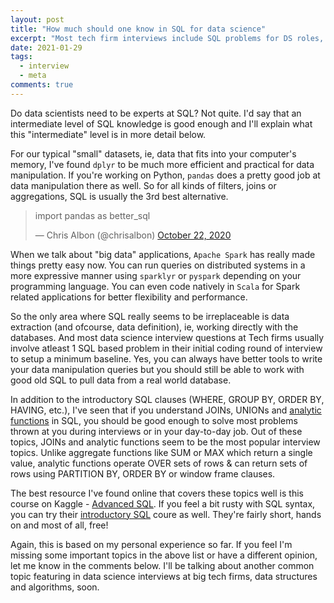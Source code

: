 ```yaml
---
layout: post
title: "How much should one know in SQL for data science"
excerpt: "Most tech firm interviews include SQL problems for DS roles, so how should you prepare for them?"
date: 2021-01-29
tags:
  - interview
  - meta
comments: true
---
```



Do data scientists need to be experts at SQL? 
Not quite. I'd say that an intermediate level of SQL knowledge is good enough and I'll explain what this "intermediate" level is in more detail below.

For our typical "small" datasets, ie, data that fits into your computer's memory, I've found `dplyr` to be much more efficient and practical for data manipulation. If you're working on Python, `pandas` does a pretty good job at data manipulation there as well. So for all kinds of filters, joins or aggregations, SQL is usually the 3rd best alternative.

<blockquote class="twitter-tweet"><p lang="en" dir="ltr">import pandas as better_sql </p>
&mdash; Chris Albon (@chrisalbon) <a href="https://twitter.com/chrisalbon/status/1319349424145924096?ref_src=twsrc%5Etfw">October 22, 2020</a></blockquote> <script async src="https://platform.twitter.com/widgets.js" charset="utf-8"></script> 

When we talk about "big data" applications, `Apache Spark` has really made things pretty easy now. You can run queries on distributed systems in a more expressive manner using `sparklyr` or `pyspark` depending on your programming language. You can even code natively in `Scala` for Spark related applications for better flexibility and performance. 

So the only area where SQL really seems to be irreplaceable is data extraction (and ofcourse, data definition), ie, working directly with the databases. And most data science interview questions at Tech firms usually involve atleast 1 SQL based problem in their initial coding round of interview to setup a minimum baseline. Yes, you can always have better tools to write your data manipulation queries but you should still be able to work with good old SQL to pull data from a real world database.

In addition to the introductory SQL clauses (WHERE, GROUP BY, ORDER BY, HAVING, etc.), I've seen that if you understand JOINs, UNIONs and [analytic functions](https://www.kaggle.com/alexisbcook/analytic-functions) in SQL, you should be good enough to solve most problems thrown at you during interviews or in your day-to-day job. Out of these topics, JOINs and analytic functions seem to be the most popular interview topics. Unlike aggregate functions like SUM or MAX which return a single value, analytic functions operate OVER sets of rows & can return sets of rows using PARTITION BY, ORDER BY or window frame clauses.

The best resource I've found online that covers these topics well is this course on Kaggle - [Advanced SQL](https://www.kaggle.com/learn/advanced-sql). If you feel a bit rusty with SQL syntax, you can try their [introductory SQL](https://www.kaggle.com/learn/intro-to-sql) coure as well. They're fairly short, hands on and most of all, free!

Again, this is based on my personal experience so far. If you feel I'm missing some important topics in the above list or have a different opinion, let me know in the comments below. I'll be talking about another common topic featuring in data science interviews at big tech firms, data structures and algorithms, soon.